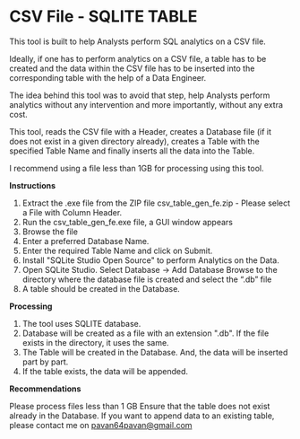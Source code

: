 # CSV File - SQLITE TABLE

This tool is built to help Analysts perform SQL analytics on a CSV file.  

Ideally, if one has to perform analytics on a CSV file, a table has to be created and the data within the CSV file has to be inserted into the corresponding table with the help of a Data Engineer.

The idea behind this tool was to avoid that step, help Analysts perform analytics without any intervention and more importantly, without any extra cost.

This tool, reads the CSV file with a Header, creates a Database file (if it does not exist in a given directory already), creates a Table with the specified Table Name and finally inserts all the data into the Table.

I recommend using a file less than 1GB for processing using this tool.

**Instructions**

1. Extract the .exe file from the ZIP file csv_table_gen_fe.zip - Please select a File with Column Header.
2. Run the csv_table_gen_fe.exe file, a GUI window appears
3. Browse the file
4. Enter a preferred Database Name.
5. Enter the required Table Name and click on Submit.
6. Install "SQLite Studio Open Source" to perform Analytics on the Data.
7. Open SQLite Studio.
      Select Database -> Add Database
      Browse to the directory where the database file is created and select the “.db” file
8. A table should be created in the Database.


**Processing**

1. The tool uses SQLITE database.
2. Database will be created as a file with an extension ".db". If the file exists in the directory, it uses the same.
3. The Table will be created in the Database. And, the data will be inserted part by part.
4. If the table exists, the data will be appended.

**Recommendations**

Please process files less than 1 GB
Ensure that the table does not exist already in the Database.
If you want to append data to an existing table, please contact me on pavan64pavan@gmail.com
